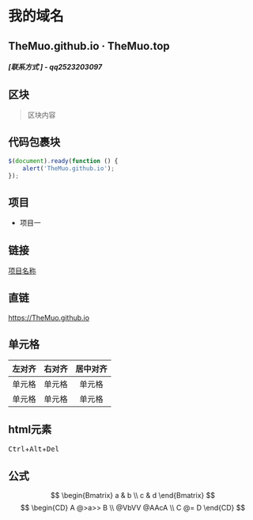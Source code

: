 # 我的域名 
## TheMuo.github.io · TheMuo.top 

##### [联系方式 ] - qq2523203097 

## 区块
>区块内容 

## 代码包裹块
```javascript
$(document).ready(function () {
    alert('TheMuo.github.io');
});
``` 

## 项目
- 项目一 

## 链接
[项目名称](TheMuo.github.io) 

## 直链
<https://TheMuo.github.io>
## 单元格 

| 左对齐 | 右对齐 | 居中对齐 | 
| :-----| ----: | :----: | 
| 单元格 | 单元格 | 单元格 | 
| 单元格 | 单元格 | 单元格 | 

## html元素
<kbd>Ctrl</kbd>+<kbd>Alt</kbd>+<kbd>Del</kbd>
## 公式 
$$
\begin{Bmatrix}
   a & b \\
   c & d
\end{Bmatrix}
$$
$$
\begin{CD}
   A @>a>> B \\
@VbVV @AAcA \\
   C @= D
\end{CD}
$$